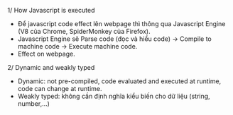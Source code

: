 1/ How Javascript is executed
- Để javascript code effect lên webpage thì thông qua Javascript Engine (V8 của Chrome, SpiderMonkey của Firefox).
- Javascript Engine sẽ Parse code (đọc và hiểu code) -> Compile to machine code -> Execute machine code.
- Effect on webpage.

2/ Dynamic and weakly typed
- Dynamic: not pre-compiled, code evaluated and executed at runtime, code can change at runtime.
- Weakly typed: không cần định nghĩa kiểu biến cho dữ liệu (string, number,...)
